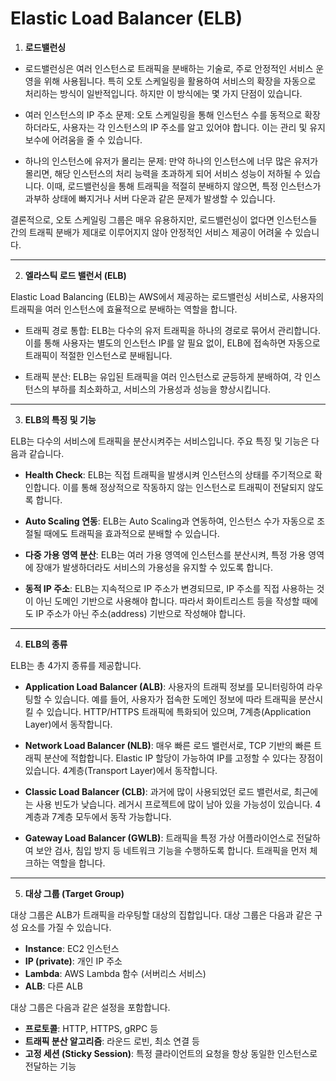 # Elastic Load Balancer (ELB)

1. **로드밸런싱**

- 로드밸런싱은 여러 인스턴스로 트래픽을 분배하는 기술로, 주로 안정적인 서비스 운영을 위해 사용됩니다. 특히 오토 스케일링을 활용하여 서비스의 확장을 자동으로 처리하는 방식이 일반적입니다. 하지만 이 방식에는 몇 가지 단점이 있습니다.

- 여러 인스턴스의 IP 주소 문제: 오토 스케일링을 통해 인스턴스 수를 동적으로 확장하더라도, 사용자는 각 인스턴스의 IP 주소를 알고 있어야 합니다. 이는 관리 및 유지보수에 어려움을 줄 수 있습니다.

- 하나의 인스턴스에 유저가 몰리는 문제: 만약 하나의 인스턴스에 너무 많은 유저가 몰리면, 해당 인스턴스의 처리 능력을 초과하게 되어 서비스 성능이 저하될 수 있습니다. 이때, 로드밸런싱을 통해 트래픽을 적절히 분배하지 않으면, 특정 인스턴스가 과부하 상태에 빠지거나 서버 다운과 같은 문제가 발생할 수 있습니다.

결론적으로, 오토 스케일링 그룹은 매우 유용하지만, 로드밸런싱이 없다면 인스턴스들 간의 트래픽 분배가 제대로 이루어지지 않아 안정적인 서비스 제공이 어려울 수 있습니다.

---

2. **엘라스틱 로드 밸런서 (ELB)**

Elastic Load Balancing (ELB)는 AWS에서 제공하는 로드밸런싱 서비스로, 사용자의 트래픽을 여러 인스턴스에 효율적으로 분배하는 역할을 합니다.

- 트래픽 경로 통합: ELB는 다수의 유저 트래픽을 하나의 경로로 묶어서 관리합니다. 이를 통해 사용자는 별도의 인스턴스 IP를 알 필요 없이, ELB에 접속하면 자동으로 트래픽이 적절한 인스턴스로 분배됩니다.

- 트래픽 분산: ELB는 유입된 트래픽을 여러 인스턴스로 균등하게 분배하여, 각 인스턴스의 부하를 최소화하고, 서비스의 가용성과 성능을 향상시킵니다.

---

3. **ELB의 특징 및 기능**

ELB는 다수의 서비스에 트래픽을 분산시켜주는 서비스입니다. 주요 특징 및 기능은 다음과 같습니다.

- **Health Check**: ELB는 직접 트래픽을 발생시켜 인스턴스의 상태를 주기적으로 확인합니다. 이를 통해 정상적으로 작동하지 않는 인스턴스로 트래픽이 전달되지 않도록 합니다.

- **Auto Scaling 연동**: ELB는 Auto Scaling과 연동하여, 인스턴스 수가 자동으로 조절될 때에도 트래픽을 효과적으로 분배할 수 있습니다.

- **다중 가용 영역 분산**: ELB는 여러 가용 영역에 인스턴스를 분산시켜, 특정 가용 영역에 장애가 발생하더라도 서비스의 가용성을 유지할 수 있도록 합니다.

- **동적 IP 주소**: ELB는 지속적으로 IP 주소가 변경되므로, IP 주소를 직접 사용하는 것이 아닌 도메인 기반으로 사용해야 합니다. 따라서 화이트리스트 등을 작성할 때에도 IP 주소가 아닌 주소(address) 기반으로 작성해야 합니다.

---

4. **ELB의 종류**

ELB는 총 4가지 종류를 제공합니다.

- **Application Load Balancer (ALB)**: 사용자의 트래픽 정보를 모니터링하여 라우팅할 수 있습니다. 예를 들어, 사용자가 접속한 도메인 정보에 따라 트래픽을 분산시킬 수 있습니다. HTTP/HTTPS 트래픽에 특화되어 있으며, 7계층(Application Layer)에서 동작합니다.

- **Network Load Balancer (NLB)**: 매우 빠른 로드 밸런서로, TCP 기반의 빠른 트래픽 분산에 적합합니다. Elastic IP 할당이 가능하여 IP를 고정할 수 있다는 장점이 있습니다. 4계층(Transport Layer)에서 동작합니다.

- **Classic Load Balancer (CLB)**: 과거에 많이 사용되었던 로드 밸런서로, 최근에는 사용 빈도가 낮습니다. 레거시 프로젝트에 많이 남아 있을 가능성이 있습니다. 4계층과 7계층 모두에서 동작 가능합니다.

- **Gateway Load Balancer (GWLB)**: 트래픽을 특정 가상 어플라이언스로 전달하여 보안 검사, 침입 방지 등 네트워크 기능을 수행하도록 합니다. 트래픽을 먼저 체크하는 역할을 합니다.

---

5. **대상 그룹 (Target Group)**

대상 그룹은 ALB가 트래픽을 라우팅할 대상의 집합입니다. 대상 그룹은 다음과 같은 구성 요소를 가질 수 있습니다.

- **Instance**: EC2 인스턴스
- **IP (private)**: 개인 IP 주소
- **Lambda**: AWS Lambda 함수 (서버리스 서비스)
- **ALB**: 다른 ALB

대상 그룹은 다음과 같은 설정을 포함합니다.

- **프로토콜**: HTTP, HTTPS, gRPC 등
- **트래픽 분산 알고리즘**: 라운드 로빈, 최소 연결 등
- **고정 세션 (Sticky Session)**: 특정 클라이언트의 요청을 항상 동일한 인스턴스로 전달하는 기능
